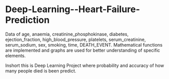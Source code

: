 # Deep-Learning--Heart-Failure-Prediction
Data of age, anaemia, creatinine_phosphokinase, diabetes, ejection_fraction, high_blood_pressure, platelets, serum_creatinine, serum_sodium, sex, smoking, time, DEATH_EVENT. Mathematical functions are implemented and graphs are used for better understanding of specific elements.

Inshort this is Deep Learning Project where probability and accuracy of how many people died is been predict.
